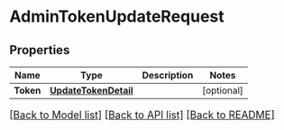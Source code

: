 # AdminTokenUpdateRequest

## Properties

Name | Type | Description | Notes
------------ | ------------- | ------------- | -------------
**Token** | [**UpdateTokenDetail**](UpdateTokenDetail.md) |  | [optional] 

[[Back to Model list]](../README.md#documentation-for-models) [[Back to API list]](../README.md#documentation-for-api-endpoints) [[Back to README]](../README.md)

<style>
     p, ul, ol, li { font-size: 18px !important;}
</style>


